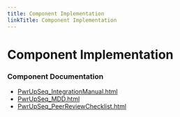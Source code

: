 ```yaml
---
title: Component Implementation
linkTitle: Component Implementation
---
```


# Component Implementation
### Component Documentation

- [PwrUpSeq_IntegrationManual.html](doc/PwrUpSeq_IntegrationManual.html)
- [PwrUpSeq_MDD.html](doc/PwrUpSeq_MDD.html)
- [PwrUpSeq_PeerReviewChecklist.html](doc/PwrUpSeq_PeerReviewChecklist.html)

